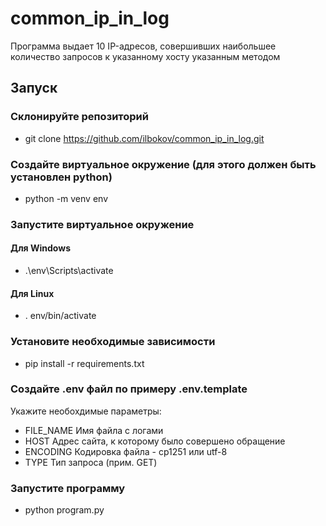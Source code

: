 # common_ip_in_log
Программа выдает 10 IP-адресов, совершивших наибольшее количество запросов к указанному хосту указанным методом
## Запуск
### Склонируйте репозиторий
* git clone https://github.com/ilbokov/common_ip_in_log.git
### Создайте виртуальное окружение (для этого должен быть установлен python)
* python -m venv env
### Запустите виртуальное окружение
#### Для Windows
* .\env\Scripts\activate
#### Для Linux
* . env/bin/activate
### Установите необходимые зависимости
* pip install -r requirements.txt
### Создайте .env файл по примеру .env.template
Укажите необохдимые параметры:
- FILE_NAME
Имя файла с логами
- HOST
Адрес сайта, к которому было совершено обращение
- ENCODING
Кодировка файла - cp1251 или utf-8
- TYPE
Тип запроса (прим. GET)
### Запустите программу
* python program.py